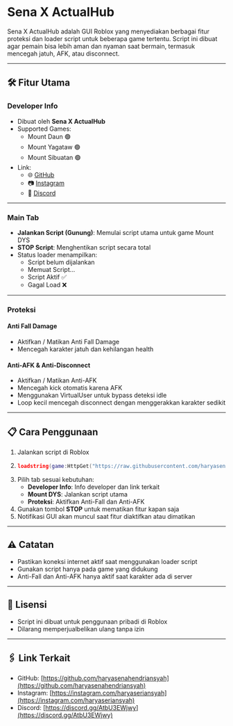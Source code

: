 # Sena X ActualHub

Sena X ActualHub adalah GUI Roblox yang menyediakan berbagai fitur proteksi dan loader script untuk beberapa game tertentu. Script ini dibuat agar pemain bisa lebih aman dan nyaman saat bermain, termasuk mencegah jatuh, AFK, atau disconnect.

---

## 🛠️ Fitur Utama

### Developer Info
- Dibuat oleh **Sena X ActualHub**
- Supported Games:
  - Mount Daun 🟢
  - Mount Yagataw 🟢
  - Mount Sibuatan 🟢
- Link:
  - 🌐 [GitHub](https://github.com/haryasenahendriansyah)
  - 📷 [Instagram](https://instagram.com/haryaseriansyah)
  - 💬 [Discord](https://discord.gg/AtbU3EWjwy)

---

### Main Tab
- **Jalankan Script (Gunung)**: Memulai script utama untuk game Mount DYS
- **STOP Script**: Menghentikan script secara total
- Status loader menampilkan:
  - Script belum dijalankan
  - Memuat Script...
  - Script Aktif ✅
  - Gagal Load ❌

---

### Proteksi
#### Anti Fall Damage
- Aktifkan / Matikan Anti Fall Damage
- Mencegah karakter jatuh dan kehilangan health

#### Anti-AFK & Anti-Disconnect
- Aktifkan / Matikan Anti-AFK
- Mencegah kick otomatis karena AFK
- Menggunakan VirtualUser untuk bypass deteksi idle
- Loop kecil mencegah disconnect dengan menggerakkan karakter sedikit

---

## 📋 Cara Penggunaan
1. Jalankan script di Roblox
2. ```lua
   loadstring(game:HttpGet("https://raw.githubusercontent.com/haryasenahendriansyah/ScriptV1/refs/heads/main/SenaXActualHub"))()```
3. Pilih tab sesuai kebutuhan:
   - **Developer Info**: Info developer dan link terkait
   - **Mount DYS**: Jalankan script utama
   - **Proteksi**: Aktifkan Anti-Fall dan Anti-AFK
4. Gunakan tombol **STOP** untuk mematikan fitur kapan saja
5. Notifikasi GUI akan muncul saat fitur diaktifkan atau dimatikan

---

## ⚠️ Catatan
- Pastikan koneksi internet aktif saat menggunakan loader script
- Gunakan script hanya pada game yang didukung
- Anti-Fall dan Anti-AFK hanya aktif saat karakter ada di server

---

## 📌 Lisensi
- Script ini dibuat untuk penggunaan pribadi di Roblox
- Dilarang memperjualbelikan ulang tanpa izin

---

## 🖇️ Link Terkait
- GitHub: [https://github.com/haryasenahendriansyah](https://github.com/haryasenahendriansyah)
- Instagram: [https://instagram.com/haryaseriansyah](https://instagram.com/haryaseriansyah)
- Discord: [https://discord.gg/AtbU3EWjwy](https://discord.gg/AtbU3EWjwy)
